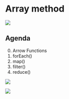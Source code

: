 # Array method

![](https://jatinmandav.files.wordpress.com/2017/01/i-heard-you-like-arrays-so-i-put-an-array-in-your-array-so-you-c.jpg?w=383&h=383)


## Agenda
0. Arrow Functions 
1. forEach()
2. map()
3. filter()
4. reduce()

![](https://i.redd.it/yf7rw3pjiapx.jpg)

![](https://i.redd.it/9dm5u0f5mrr41.jpg)
